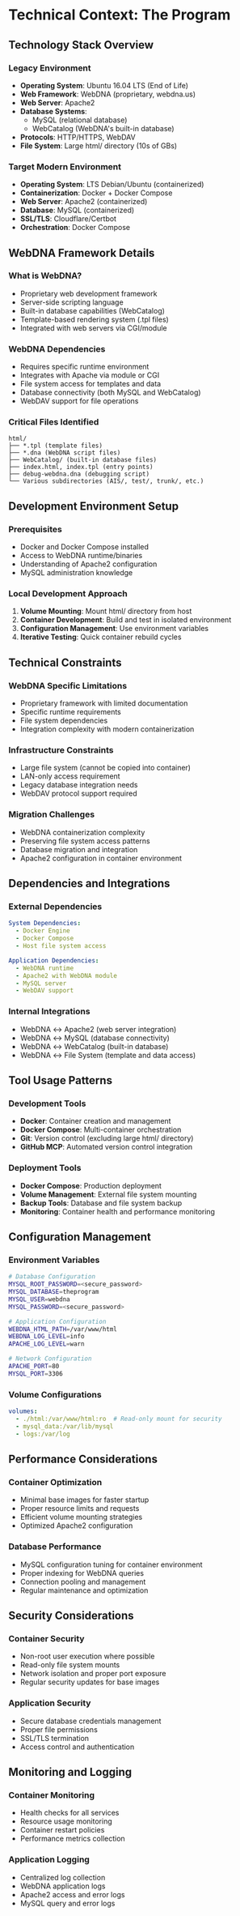 # Technical Context: The Program

## Technology Stack Overview
### Legacy Environment
- **Operating System**: Ubuntu 16.04 LTS (End of Life)
- **Web Framework**: WebDNA (proprietary, webdna.us)
- **Web Server**: Apache2
- **Database Systems**: 
  - MySQL (relational database)
  - WebCatalog (WebDNA's built-in database)
- **Protocols**: HTTP/HTTPS, WebDAV
- **File System**: Large html/ directory (10s of GBs)

### Target Modern Environment
- **Operating System**: LTS Debian/Ubuntu (containerized)
- **Containerization**: Docker + Docker Compose
- **Web Server**: Apache2 (containerized)
- **Database**: MySQL (containerized)
- **SSL/TLS**: Cloudflare/Certbot
- **Orchestration**: Docker Compose

## WebDNA Framework Details
### What is WebDNA?
- Proprietary web development framework
- Server-side scripting language
- Built-in database capabilities (WebCatalog)
- Template-based rendering system (.tpl files)
- Integrated with web servers via CGI/module

### WebDNA Dependencies
- Requires specific runtime environment
- Integrates with Apache via module or CGI
- File system access for templates and data
- Database connectivity (both MySQL and WebCatalog)
- WebDAV support for file operations

### Critical Files Identified
```
html/
├── *.tpl (template files)
├── *.dna (WebDNA script files)
├── WebCatalog/ (built-in database files)
├── index.html, index.tpl (entry points)
├── debug-webdna.dna (debugging script)
└── Various subdirectories (AIS/, test/, trunk/, etc.)
```

## Development Environment Setup
### Prerequisites
- Docker and Docker Compose installed
- Access to WebDNA runtime/binaries
- Understanding of Apache2 configuration
- MySQL administration knowledge

### Local Development Approach
1. **Volume Mounting**: Mount html/ directory from host
2. **Container Development**: Build and test in isolated environment
3. **Configuration Management**: Use environment variables
4. **Iterative Testing**: Quick container rebuild cycles

## Technical Constraints
### WebDNA Specific Limitations
- Proprietary framework with limited documentation
- Specific runtime requirements
- File system dependencies
- Integration complexity with modern containerization

### Infrastructure Constraints
- Large file system (cannot be copied into container)
- LAN-only access requirement
- Legacy database integration needs
- WebDAV protocol support required

### Migration Challenges
- WebDNA containerization complexity
- Preserving file system access patterns
- Database migration and integration
- Apache2 configuration in container environment

## Dependencies and Integrations
### External Dependencies
```yaml
System Dependencies:
  - Docker Engine
  - Docker Compose
  - Host file system access

Application Dependencies:
  - WebDNA runtime
  - Apache2 with WebDNA module
  - MySQL server
  - WebDAV support
```

### Internal Integrations
- WebDNA ↔ Apache2 (web server integration)
- WebDNA ↔ MySQL (database connectivity)
- WebDNA ↔ WebCatalog (built-in database)
- WebDNA ↔ File System (template and data access)

## Tool Usage Patterns
### Development Tools
- **Docker**: Container creation and management
- **Docker Compose**: Multi-container orchestration
- **Git**: Version control (excluding large html/ directory)
- **GitHub MCP**: Automated version control integration

### Deployment Tools
- **Docker Compose**: Production deployment
- **Volume Management**: External file system mounting
- **Backup Tools**: Database and file system backup
- **Monitoring**: Container health and performance monitoring

## Configuration Management
### Environment Variables
```bash
# Database Configuration
MYSQL_ROOT_PASSWORD=<secure_password>
MYSQL_DATABASE=theprogram
MYSQL_USER=webdna
MYSQL_PASSWORD=<secure_password>

# Application Configuration
WEBDNA_HTML_PATH=/var/www/html
WEBDNA_LOG_LEVEL=info
APACHE_LOG_LEVEL=warn

# Network Configuration
APACHE_PORT=80
MYSQL_PORT=3306
```

### Volume Configurations
```yaml
volumes:
  - ./html:/var/www/html:ro  # Read-only mount for security
  - mysql_data:/var/lib/mysql
  - logs:/var/log
```

## Performance Considerations
### Container Optimization
- Minimal base images for faster startup
- Proper resource limits and requests
- Efficient volume mounting strategies
- Optimized Apache2 configuration

### Database Performance
- MySQL configuration tuning for container environment
- Proper indexing for WebDNA queries
- Connection pooling and management
- Regular maintenance and optimization

## Security Considerations
### Container Security
- Non-root user execution where possible
- Read-only file system mounts
- Network isolation and proper port exposure
- Regular security updates for base images

### Application Security
- Secure database credentials management
- Proper file permissions
- SSL/TLS termination
- Access control and authentication

## Monitoring and Logging
### Container Monitoring
- Health checks for all services
- Resource usage monitoring
- Container restart policies
- Performance metrics collection

### Application Logging
- Centralized log collection
- WebDNA application logs
- Apache2 access and error logs
- MySQL query and error logs

